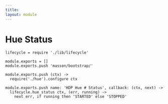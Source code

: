 ```yaml
---
title: 
layout: module
---
```


# Hue Status

    lifecycle = require './lib/lifecycle'

    module.exports = []
    module.exports.push 'masson/bootstrap/'

    module.exports.push (ctx) ->
      require('./hue').configure ctx

    module.exports.push name: 'HDP Hue # Status', callback: (ctx, next) ->
      lifecycle.hue_status ctx, (err, running) ->
        next err, if running then 'STARTED' else 'STOPPED'

